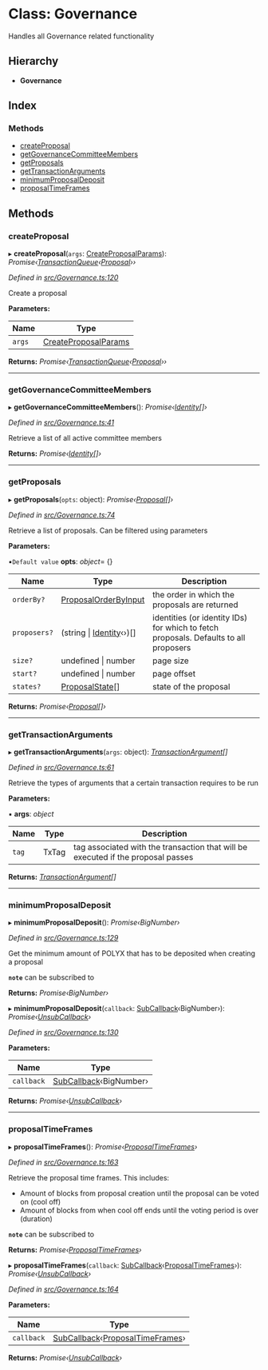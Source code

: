 # Class: Governance

Handles all Governance related functionality

## Hierarchy

* **Governance**

## Index

### Methods

* [createProposal](governance.governance-1.md#createproposal)
* [getGovernanceCommitteeMembers](governance.governance-1.md#getgovernancecommitteemembers)
* [getProposals](governance.governance-1.md#getproposals)
* [getTransactionArguments](governance.governance-1.md#gettransactionarguments)
* [minimumProposalDeposit](governance.governance-1.md#minimumproposaldeposit)
* [proposalTimeFrames](governance.governance-1.md#proposaltimeframes)

## Methods

###  createProposal

▸ **createProposal**(`args`: [CreateProposalParams](../interfaces/api_procedures.createproposalparams.md)): *Promise‹[TransactionQueue](base.transactionqueue.md)‹[Proposal](api_entities_proposal.proposal.md)››*

*Defined in [src/Governance.ts:120](https://github.com/PolymathNetwork/polymesh-sdk/blob/73feada/src/Governance.ts#L120)*

Create a proposal

**Parameters:**

Name | Type |
------ | ------ |
`args` | [CreateProposalParams](../interfaces/api_procedures.createproposalparams.md) |

**Returns:** *Promise‹[TransactionQueue](base.transactionqueue.md)‹[Proposal](api_entities_proposal.proposal.md)››*

___

###  getGovernanceCommitteeMembers

▸ **getGovernanceCommitteeMembers**(): *Promise‹[Identity](api_entities_identity.identity.md)[]›*

*Defined in [src/Governance.ts:41](https://github.com/PolymathNetwork/polymesh-sdk/blob/73feada/src/Governance.ts#L41)*

Retrieve a list of all active committee members

**Returns:** *Promise‹[Identity](api_entities_identity.identity.md)[]›*

___

###  getProposals

▸ **getProposals**(`opts`: object): *Promise‹[Proposal](api_entities_proposal.proposal.md)[]›*

*Defined in [src/Governance.ts:74](https://github.com/PolymathNetwork/polymesh-sdk/blob/73feada/src/Governance.ts#L74)*

Retrieve a list of proposals. Can be filtered using parameters

**Parameters:**

▪`Default value`  **opts**: *object*= {}

Name | Type | Description |
------ | ------ | ------ |
`orderBy?` | [ProposalOrderByInput](../modules/middleware.md#proposalorderbyinput) | the order in which the proposals are returned |
`proposers?` | (string &#124; [Identity](api_entities_identity.identity.md)‹›)[] | identities (or identity IDs) for which to fetch proposals. Defaults to all proposers |
`size?` | undefined &#124; number | page size |
`start?` | undefined &#124; number | page offset  |
`states?` | [ProposalState](../enums/middleware.proposalstate.md)[] | state of the proposal |

**Returns:** *Promise‹[Proposal](api_entities_proposal.proposal.md)[]›*

___

###  getTransactionArguments

▸ **getTransactionArguments**(`args`: object): *[TransactionArgument](../modules/types.md#transactionargument)[]*

*Defined in [src/Governance.ts:61](https://github.com/PolymathNetwork/polymesh-sdk/blob/73feada/src/Governance.ts#L61)*

Retrieve the types of arguments that a certain transaction requires to be run

**Parameters:**

▪ **args**: *object*

Name | Type | Description |
------ | ------ | ------ |
`tag` | TxTag | tag associated with the transaction that will be executed if the proposal passes  |

**Returns:** *[TransactionArgument](../modules/types.md#transactionargument)[]*

___

###  minimumProposalDeposit

▸ **minimumProposalDeposit**(): *Promise‹BigNumber›*

*Defined in [src/Governance.ts:129](https://github.com/PolymathNetwork/polymesh-sdk/blob/73feada/src/Governance.ts#L129)*

Get the minimum amount of POLYX that has to be deposited when creating a proposal

**`note`** can be subscribed to

**Returns:** *Promise‹BigNumber›*

▸ **minimumProposalDeposit**(`callback`: [SubCallback](../modules/types.md#subcallback)‹BigNumber›): *Promise‹[UnsubCallback](../modules/types.md#unsubcallback)›*

*Defined in [src/Governance.ts:130](https://github.com/PolymathNetwork/polymesh-sdk/blob/73feada/src/Governance.ts#L130)*

**Parameters:**

Name | Type |
------ | ------ |
`callback` | [SubCallback](../modules/types.md#subcallback)‹BigNumber› |

**Returns:** *Promise‹[UnsubCallback](../modules/types.md#unsubcallback)›*

___

###  proposalTimeFrames

▸ **proposalTimeFrames**(): *Promise‹[ProposalTimeFrames](../interfaces/api_entities_proposal.proposaltimeframes.md)›*

*Defined in [src/Governance.ts:163](https://github.com/PolymathNetwork/polymesh-sdk/blob/73feada/src/Governance.ts#L163)*

Retrieve the proposal time frames. This includes:

- Amount of blocks from proposal creation until the proposal can be voted on (cool off)
- Amount of blocks from when cool off ends until the voting period is over (duration)

**`note`** can be subscribed to

**Returns:** *Promise‹[ProposalTimeFrames](../interfaces/api_entities_proposal.proposaltimeframes.md)›*

▸ **proposalTimeFrames**(`callback`: [SubCallback](../modules/types.md#subcallback)‹[ProposalTimeFrames](../interfaces/api_entities_proposal.proposaltimeframes.md)›): *Promise‹[UnsubCallback](../modules/types.md#unsubcallback)›*

*Defined in [src/Governance.ts:164](https://github.com/PolymathNetwork/polymesh-sdk/blob/73feada/src/Governance.ts#L164)*

**Parameters:**

Name | Type |
------ | ------ |
`callback` | [SubCallback](../modules/types.md#subcallback)‹[ProposalTimeFrames](../interfaces/api_entities_proposal.proposaltimeframes.md)› |

**Returns:** *Promise‹[UnsubCallback](../modules/types.md#unsubcallback)›*
